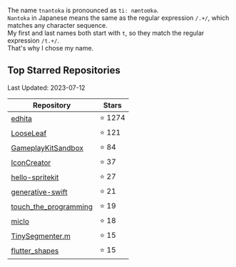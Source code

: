 The name `tnantoka` is pronounced as `tiː næntoʊkə`.  
`Nantoka` in Japanese means the same as the regular expression `/.+/`, which matches any character sequence.   
My first and last names both start with `t`, so they match the regular expression `/t.+/`.  
That's why I chose my name.

## Top Starred Repositories

Last Updated: 2023-07-12

| Repository | Stars |
| --- | --- |
| [edhita](https://github.com/tnantoka/edhita) | :star: 1274 |
| [LooseLeaf](https://github.com/tnantoka/LooseLeaf) | :star: 121 |
| [GameplayKitSandbox](https://github.com/tnantoka/GameplayKitSandbox) | :star: 84 |
| [IconCreator](https://github.com/tnantoka/IconCreator) | :star: 37 |
| [hello-spritekit](https://github.com/tnantoka/hello-spritekit) | :star: 27 |
| [generative-swift](https://github.com/tnantoka/generative-swift) | :star: 21 |
| [touch_the_programming](https://github.com/tnantoka/touch_the_programming) | :star: 19 |
| [miclo](https://github.com/tnantoka/miclo) | :star: 18 |
| [TinySegmenter.m](https://github.com/tnantoka/TinySegmenter.m) | :star: 15 |
| [flutter_shapes](https://github.com/tnantoka/flutter_shapes) | :star: 15 |
